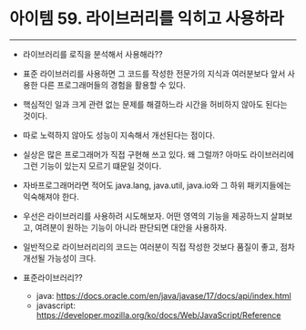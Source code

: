 # 아이템 59. 라이브러리를 익히고 사용하라
-------
- 라이브러리를 로직을 분석해서 사용해라??

- 표준 라이브러리를 사용하면 그 코드를 작성한 전문가의 지식과 여러분보다 앞서 사용한 다른 프로그래머들의 경험을 활용할 수 있다.
- 핵심적인 일과 크게 관련 없는 문제를 해결하느라 시간을 허비하지 않아도 된다는 것이다.
- 따로 노력하지 않아도 성능이 지속해서 개선된다는 점이다.
- 실상은 많은 프로그래머가 직접 구현해 쓰고 있다. 왜 그럴까? 아마도 라이브러리에 그런 기능이 있는지 모르기 떄문일 것이다.
- 자바프로그래머라면 적어도 java.lang, java.util, java.io와 그 하위 패키지들에는 익숙해져야 한다.
- 우선은 라이브러리를 사용하려 시도해보자. 어떤 영역의 기능을 제공하느지 살펴보고, 여려분이 원하는 기능이 아니라 판단되면 대안을 사용하자.
- 일반적으로 라이브러리리의 코드는 여러분이 직접 작성한 것보다 품질이 좋고, 점차 개선될 가능성이 크다.

-  표준라이브러리??
    - java: <https://docs.oracle.com/en/java/javase/17/docs/api/index.html>
    - javascript: <https://developer.mozilla.org/ko/docs/Web/JavaScript/Reference>